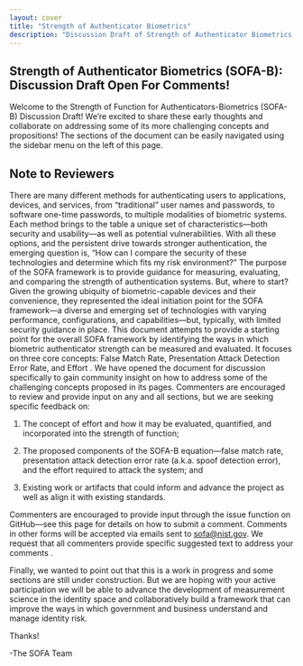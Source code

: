 ```yaml
---
layout: cover
title: "Strength of Authenticator Biometrics"
description: "Discussion Draft of Strength of Authenticator Biometrics (SOFA-B) Framework"
---
```

<section class="home home-title" markdown="1">

# Strength of Authenticator Biometrics (SOFA-B): Discussion Draft Open For Comments!

</section>


Welcome to the Strength of Function for Authenticators-Biometrics (SOFA-B) Discussion Draft! We’re excited to share these early thoughts and collaborate on addressing some of its more challenging concepts and propositions! 
The sections of the document can be easily navigated using the sidebar menu on the left of this page. 


## Note to Reviewers

There are many different methods for authenticating users to applications, devices, and services, from “traditional” user names and passwords, to software one-time passwords, to multiple modalities of biometric systems. Each method brings to the table a unique set of characteristics—both security and usability—as well as potential vulnerabilities. With all these options, and the persistent drive towards stronger authentication, the emerging question is, “How can I compare the security of these technologies and determine which fits my risk environment?” 
The purpose of the SOFA framework is to provide guidance for measuring, evaluating, and comparing the strength of authentication systems. But, where to start? Given the growing ubiquity of biometric-capable devices and their convenience, they represented the ideal initiation point for the SOFA framework—a diverse and emerging set of technologies with varying performance, configurations, and capabilities—but, typically, with limited security guidance in place. 
This document attempts to provide a starting point for the overall SOFA framework by identifying the ways in which biometric authenticator strength can be measured and evaluated. It focuses on three core concepts: False Match Rate, Presentation Attack Detection Error Rate, and Effort . We have opened the document for discussion specifically to gain community insight on how to address some of the challenging concepts proposed in its pages. Commenters are encouraged to review and provide input on any and all sections, but we are seeking specific feedback on:

1. The concept of effort and how it may be evaluated, quantified, and incorporated into the strength of function;

1. The proposed components of the SOFA-B equation—false match rate, presentation attack detection error rate (a.k.a. spoof detection error), and the effort required to attack the system; and

1. Existing work or artifacts that could inform and advance the project as well as align it with existing standards. 

Commenters are encouraged to provide input through the issue function on GitHub—see this page for details on how to submit a comment. Comments in other forms will be accepted via emails sent to sofa@nist.gov. We request that all commenters provide specific suggested text to address your comments .

Finally, we wanted to point out that this is a work in progress and some sections are still under construction. But we are hoping with your active participation we will be able to advance the development of measurement science in the identity space and collaboratively build a framework that can improve the ways in which government and business understand and manage identity risk. 

Thanks! 

-The SOFA Team
